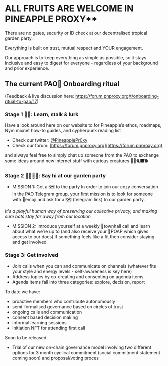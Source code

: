 # ALL FRUITS ARE WELCOME IN PINEAPPLE PROXY**

There are no gates, security or ID check at our decentralised tropical garden party.

Everything is built on trust, mutual respect and YOUR engagement.

Our approach is to keep everything as simple as possible, so it stays inclusive and easy to digest for everyone - regardless of your background and prior experience.

## The current PAO🍍 Onboarding ritual 
(Feedback & live discussion here: https://forum.pnproxy.org/t/onboarding-ritual-to-pao/17) 

### Stage 1 🍍🌱: Learn, stalk & lurk 

Have a look around here on our website to for Pineapple’s ethos, roadmaps, Nym mixnet how-to guides, and cypherpunk reading list
* Check our twitter: [@PineapplePr0xy](https://twitter.com/pineapplePr0xy)
* Check our forum: [https://forum.pnproxy.org](https://forum.pnproxy.org)

and always feel free to simply chat up someone from the PAO to exchange some ideas around new internet stuff with curious creatures 🦝🦊🐈‍⬛🐕

### Stage 2 🍍🧑🏽‍🎤: Say hi at our garden party 

* MISSION 1: Get a 🗺 to the party
 In order to join our cozy conversation in the PAO Telegram group, your first mission is to look for someone with 🍍emoji and ask for a 🗺 (telegram link) to our garden party. 

*It's a playful human way of preserving our collective privacy, and making sure bots stay far away from our location*

* MISSION 2: Introduce yourself at a weekly 🍍townhall call and learn about what we’re up to (and also receive your 🍍POAP which gives access to our docs)
If something feels like a fit then consider staying and get involved

### Stage 3: Get involved

* Join calls when you can and communicate on channels (whatever fits your style and energy levels - self-awareness is key here)
* Address topics by co-creating and consenting on agenda items
* Agenda items fall into three categories: explore, decision, report

To date we have:

* proactive members who contribute autonomously
* semi-formalised governance based on circles of trust
* ongoing calls and communication
* consent based decision making
* informal learning sessions
* initiation NFT for attending first call

Soon to be released:
* Trial of our new on-chain governance model involving two different options for 3 month cyclical commitment (social commitment statement coming soon) and proposal/voting proces
